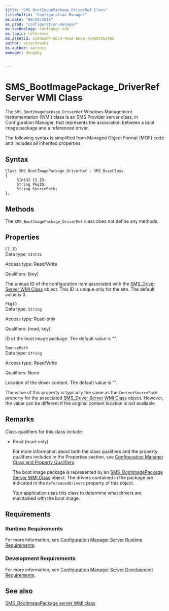 ```yaml
---
title: "SMS_BootImagePackage_DriverRef Class"
titleSuffix: "Configuration Manager"
ms.date: "09/20/2016"
ms.prod: "configuration-manager"
ms.technology: configmgr-sdk
ms.topic: reference
ms.assetid: a1006a04-8bc9-4e2d-b6e6-7b968208140b
author: aczechowski
ms.author: aaroncz
manager: dougeby


---
```

# SMS_BootImagePackage_DriverRef Server WMI Class
The `SMS_BootImagePackage_DriverRef` Windows Management Instrumentation (WMI) class is an SMS Provider server class, in Configuration Manager, that represents the association between a boot image package and a referenced driver.  

 The following syntax is simplified from Managed Object Format (MOF) code and includes all inherited properties.  

## Syntax  

```  
Class SMS_BootImagePackage_DriverRef : SMS_BaseClass  
{  
     SInt32 CI_ID;  
     String PkgID;  
     String SourcePath;  
};  
```  

## Methods  
 The `SMS_BootImagePackage_DriverRef` class does not define any methods.  

## Properties  
 `CI_ID`  
 Data type: `SInt32`  

 Access type: Read/Write  

 Qualifiers: [key]  

 The unique ID of the configuration item associated with the [SMS_Driver Server WMI Class](../../../develop/reference/osd/sms_driver-server-wmi-class.md) object. This ID is unique only for the site. The default value is 0.  

 `PkgID`  
 Data type: `String`  

 Access type: Read-only  

 Qualifiers: [read, key]  

 ID of the boot image package. The default value is "".  

 `SourcePath`  
 Data type: `String`  

 Access type: Read/Write  

 Qualifiers: None  

 Location of the driver content. The default value is "".  

 The value of this property is typically the same as the `ContentSourcePath` property for the associated [SMS_Driver Server WMI Class](../../../develop/reference/osd/sms_driver-server-wmi-class.md) object. However, the value can be different if the original content location is not available.  

## Remarks  
 Class qualifiers for this class include:  

- Read (read-only)  

  For more information about both the class qualifiers and the property qualifiers included in the Properties section, see [Configuration Manager Class and Property Qualifiers](../../../develop/reference/misc/class-and-property-qualifiers.md).  

  The boot image package is represented by an [SMS_BootImagePackage Server WMI Class](../../../develop/reference/osd/sms_bootimagepackage-server-wmi-class.md) object. The drivers contained in the package are indicated in the `ReferencedDrivers` property of this object.  

  Your application uses this class to determine what drivers are maintained with the boot image.  

## Requirements  

### Runtime Requirements  
 For more information, see [Configuration Manager Server Runtime Requirements](../../../develop/core/reqs/server-runtime-requirements.md).  

### Development Requirements  
 For more information, see [Configuration Manager Server Development Requirements](../../../develop/core/reqs/server-development-requirements.md).  

## See also

[SMS_BootImagePackage server WMI class](sms_bootimagepackage-server-wmi-class.md)
